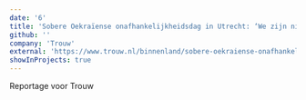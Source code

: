 ```yaml
---
date: '6'
title: 'Sobere Oekraïense onafhankelijkheidsdag in Utrecht: ‘We zijn niet in de stemming voor een feestje’'
github: ''
company: 'Trouw'
external: 'https://www.trouw.nl/binnenland/sobere-oekraiense-onafhankelijkheidsdag-in-utrecht-we-zijn-niet-in-de-stemming-voor-een-feestje~b595009f/'
showInProjects: true
---
```


Reportage voor Trouw
